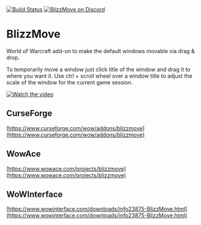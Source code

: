 [![Build Status](https://github.com/the-rebel-Mermaid/BlizzMove/workflows/CI/badge.svg)](https://github.com/the-rebel-Mermaid/BlizzMove/actions?workflow=CI)
[![BlizzMove on Discord](https://img.shields.io/badge/Discord-BlizzMove-blue.svg?style=flat)](https://discord.gg/CNgj8Ug)

# BlizzMove
World of Warcraft add-on to make the default windows movable via drag & drop.

To temporarily move a window just click title of the window and drag it to where you want it.
Use ctrl + scroll wheel over a window title to adjust the scale of the window for the current game session.

[![Watch the video](https://img.youtube.com/vi/jPcpkQjCTZU/hqdefault.jpg)](https://youtu.be/jPcpkQjCTZU)

## CurseForge
[https://www.curseforge.com/wow/addons/blizzmove](https://www.curseforge.com/wow/addons/blizzmove)

## WowAce
[https://www.wowace.com/projects/blizzmove](https://www.wowace.com/projects/blizzmove)

## WoWInterface
[https://www.wowinterface.com/downloads/info23875-BlizzMove.html](https://www.wowinterface.com/downloads/info23875-BlizzMove.html)